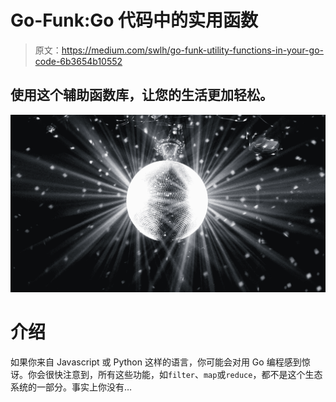 # Go-Funk:Go 代码中的实用函数

> 原文：<https://medium.com/swlh/go-funk-utility-functions-in-your-go-code-6b3654b10552>

## 使用这个辅助函数库，让您的生活更加轻松。

![](img/b669c65176fe8e5f331f6b212d5c59aa.png)

# 介绍

如果你来自 Javascript 或 Python 这样的语言，你可能会对用 Go 编程感到惊讶。你会很快注意到，所有这些功能，如`filter`、`map`或`reduce`，都不是这个生态系统的一部分。事实上你没有…